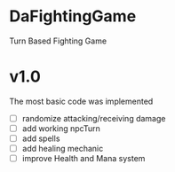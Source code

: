 # DaFightingGame

Turn Based Fighting Game

# v1.0

The most basic code was implemented

- [ ] randomize attacking/receiving damage
- [ ] add working npcTurn
- [ ] add spells
- [ ] add healing mechanic
- [ ] improve Health and Mana system

